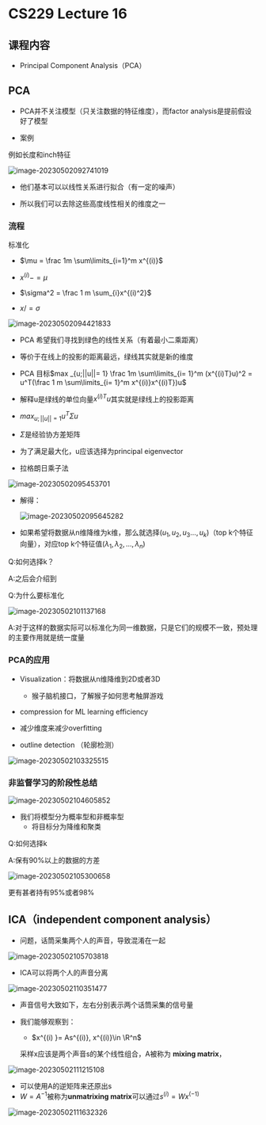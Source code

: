 # CS229 Lecture 16

## 课程内容

- Principal Component Analysis（PCA）



## PCA

- PCA并不关注模型（只关注数据的特征维度），而factor analysis是提前假设好了模型

- 案例

例如长度和inch特征

![image-20230502092741019](http://typora-yy.oss-cn-hangzhou.aliyuncs.com/img/image-20230502092741019.png)

- 他们基本可以以线性关系进行拟合（有一定的噪声）

- 所以我们可以去除这些高度线性相关的维度之一



### 流程

标准化

- $\mu = \frac 1m \sum\limits_{i=1}^m x^{(i)}$
- $x^{(i)} -= \mu$
- $\sigma^2 = \frac 1 m \sum_{i}x^{(i)^2}$

- $x /= \sigma$



![image-20230502094421833](http://typora-yy.oss-cn-hangzhou.aliyuncs.com/img/image-20230502094421833.png)

- PCA 希望我们寻找到绿色的线性关系（有着最小二乘距离）

- 等价于在线上的投影的距离最远，绿线其实就是新的维度



- PCA 目标$max _{u;||u||= 1} \frac 1m \sum\limits_{i= 1}^m (x^{(i)T}u)^2 = u^T(\frac 1 m \sum\limits_{i= 1}^m x^{(i)}x^{(i)T})u$

- 解释u是绿线的单位向量$x^{(i)T}u$其实就是绿线上的投影距离

-  $max_{u;||u||=1} u^T\Sigma u$ 

  - $\Sigma$是经验协方差矩阵
  - 为了满足最大化，u应该选择为principal eigenvector
  - 拉格朗日乘子法

  ![image-20230502095453701](http://typora-yy.oss-cn-hangzhou.aliyuncs.com/img/image-20230502095453701.png)

  - 解得：

    ![image-20230502095645282](http://typora-yy.oss-cn-hangzhou.aliyuncs.com/img/image-20230502095645282.png)

- 如果希望将数据从n维降维为k维，那么就选择$(u_1,u_2,u_3...,u_k)$（top k个特征向量），对应top k个特征值($\lambda_1, \lambda_2,...,\lambda_n$)



Q:如何选择k？

A:之后会介绍到

Q:为什么要标准化

![image-20230502101137168](http://typora-yy.oss-cn-hangzhou.aliyuncs.com/img/image-20230502101137168.png)

A:对于这样的数据实际可以标准化为同一维数据，只是它们的规模不一致，预处理的主要作用就是统一度量



### PCA的应用

- Visualization：将数据从n维降维到2D或者3D
  - 猴子脑机接口，了解猴子如何思考触屏游戏

- compression for ML learning efficiency

- 减少维度来减少overfitting
- outline detection （轮廓检测）

![image-20230502103325515](http://typora-yy.oss-cn-hangzhou.aliyuncs.com/img/image-20230502103325515.png)



### 非监督学习的阶段性总结

![image-20230502104605852](http://typora-yy.oss-cn-hangzhou.aliyuncs.com/img/image-20230502104605852.png)

- 我们将模型分为概率型和非概率型
  - 将目标分为降维和聚类

Q:如何选择k

A:保有90%以上的数据的方差

![image-20230502105300658](http://typora-yy.oss-cn-hangzhou.aliyuncs.com/img/image-20230502105300658.png)

更有甚者持有95%或者98%





## ICA（independent component analysis）

- 问题，话筒采集两个人的声音，导致混淆在一起

![image-20230502105703818](http://typora-yy.oss-cn-hangzhou.aliyuncs.com/img/image-20230502105703818.png)

- ICA可以将两个人的声音分离



![image-20230502110351477](http://typora-yy.oss-cn-hangzhou.aliyuncs.com/img/image-20230502110351477.png)

- 声音信号大致如下，左右分别表示两个话筒采集的信号量

- 我们能够观察到：

  - $x^{(i) }= As^{(i)}, x^{(i)}\in \R^n$

  采样x应该是两个声音s的某个线性组合，A被称为 **mixing matrix**，

![image-20230502111215108](http://typora-yy.oss-cn-hangzhou.aliyuncs.com/img/image-20230502111215108.png)

- 可以使用A的逆矩阵来还原出s
- $W = A^{-1}$被称为**unmatrixing matrix**可以通过$s^{(i)} = Wx^{(-1)}$

![image-20230502111632326](http://typora-yy.oss-cn-hangzhou.aliyuncs.com/img/image-20230502111632326.png)